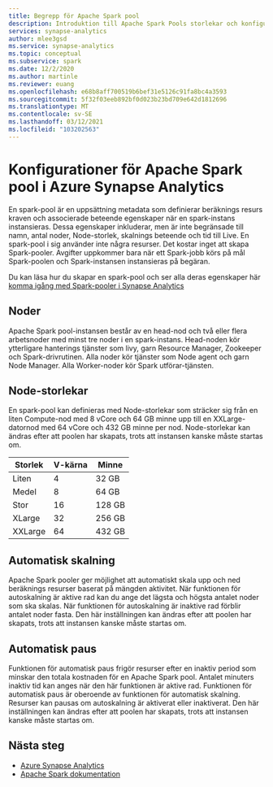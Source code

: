 ```yaml
---
title: Begrepp för Apache Spark pool
description: Introduktion till Apache Spark Pools storlekar och konfigurationer i Azure Synapse Analytics.
services: synapse-analytics
author: mlee3gsd
ms.service: synapse-analytics
ms.topic: conceptual
ms.subservice: spark
ms.date: 12/2/2020
ms.author: martinle
ms.reviewer: euang
ms.openlocfilehash: e68b8aff700519b6bef31e5126c91fa8bc4a3593
ms.sourcegitcommit: 5f32f03eeb892bf0d023b23bd709e642d1812696
ms.translationtype: MT
ms.contentlocale: sv-SE
ms.lasthandoff: 03/12/2021
ms.locfileid: "103202563"
---
```

# <a name="apache-spark-pool-configurations-in-azure-synapse-analytics"></a>Konfigurationer för Apache Spark pool i Azure Synapse Analytics

En spark-pool är en uppsättning metadata som definierar beräknings resurs kraven och associerade beteende egenskaper när en spark-instans instansieras. Dessa egenskaper inkluderar, men är inte begränsade till namn, antal noder, Node-storlek, skalnings beteende och tid till Live. En spark-pool i sig använder inte några resurser. Det kostar inget att skapa Spark-pooler. Avgifter uppkommer bara när ett Spark-jobb körs på mål Spark-poolen och Spark-instansen instansieras på begäran.

Du kan läsa hur du skapar en spark-pool och ser alla deras egenskaper här [komma igång med Spark-pooler i Synapse Analytics](../quickstart-create-apache-spark-pool-portal.md)

## <a name="nodes"></a>Noder

Apache Spark pool-instansen består av en head-nod och två eller flera arbetsnoder med minst tre noder i en spark-instans.  Head-noden kör ytterligare hanterings tjänster som livy, garn Resource Manager, Zookeeper och Spark-drivrutinen.  Alla noder kör tjänster som Node agent och garn Node Manager. Alla Worker-noder kör Spark utförar-tjänsten.

## <a name="node-sizes"></a>Node-storlekar

En spark-pool kan definieras med Node-storlekar som sträcker sig från en liten Compute-nod med 8 vCore och 64 GB minne upp till en XXLarge-datornod med 64 vCore och 432 GB minne per nod. Node-storlekar kan ändras efter att poolen har skapats, trots att instansen kanske måste startas om.

|Storlek | V-kärna | Minne|
|-----|------|-------|
|Liten|4|32 GB|
|Medel|8|64 GB|
|Stor|16|128 GB|
|XLarge|32|256 GB|
|XXLarge|64|432 GB|

## <a name="autoscale"></a>Automatisk skalning

Apache Spark pooler ger möjlighet att automatiskt skala upp och ned beräknings resurser baserat på mängden aktivitet.  När funktionen för autoskalning är aktive rad kan du ange det lägsta och högsta antalet noder som ska skalas.
När funktionen för autoskalning är inaktive rad förblir antalet noder fasta.  Den här inställningen kan ändras efter att poolen har skapats, trots att instansen kanske måste startas om.

## <a name="automatic-pause"></a>Automatisk paus

Funktionen för automatisk paus frigör resurser efter en inaktiv period som minskar den totala kostnaden för en Apache Spark pool.  Antalet minuters inaktiv tid kan anges när den här funktionen är aktive rad.  Funktionen för automatisk paus är oberoende av funktionen för automatisk skalning. Resurser kan pausas om autoskalning är aktiverat eller inaktiverat.  Den här inställningen kan ändras efter att poolen har skapats, trots att instansen kanske måste startas om.

## <a name="next-steps"></a>Nästa steg

* [Azure Synapse Analytics](/azure/synapse-analytics)
* [Apache Spark dokumentation](https://spark.apache.org/docs/2.4.5/)
